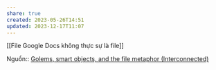 ```yaml
---
share: true
created: 2023-05-26T14:51
updated: 2023-12-17T11:07
---
```

[[File Google Docs không thực sự là file]]

Nguồn:: [Golems, smart objects, and the file metaphor (Interconnected)](https://interconnected.org/home/2021/02/01/golems)

